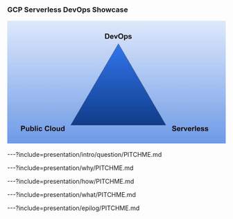 ### GCP Serverless DevOps Showcase 

![Cover](presentation/assets/image/cover.jpg)


---?include=presentation/intro/question/PITCHME.md

---?include=presentation/why/PITCHME.md

---?include=presentation/how/PITCHME.md

---?include=presentation/what/PITCHME.md

---?include=presentation/epilog/PITCHME.md

